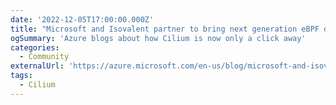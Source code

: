 ```yaml
---
date: '2022-12-05T17:00:00.000Z'
title: "Microsoft and Isovalent partner to bring next generation eBPF dataplane for cloud-native applications in Azure"
ogSummary: 'Azure blogs about how Cilium is now only a click away'
categories:
  - Community
externalUrl: 'https://azure.microsoft.com/en-us/blog/microsoft-and-isovalent-partner-to-bring-next-generation-ebpf-dataplane-for-cloudnative-applications-in-azure/'
tags:
  - Cilium
---
```

